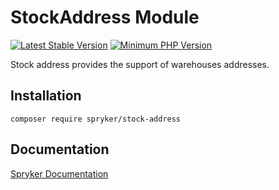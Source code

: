 # StockAddress Module
[![Latest Stable Version](https://poser.pugx.org/spryker/stock-address/v/stable.svg)](https://packagist.org/packages/spryker/stock-address)
[![Minimum PHP Version](https://img.shields.io/badge/php-%3E%3D%207.4-8892BF.svg)](https://php.net/)

Stock address provides the support of warehouses addresses.

## Installation

```
composer require spryker/stock-address
```

## Documentation

[Spryker Documentation](https://documentation.spryker.com)
